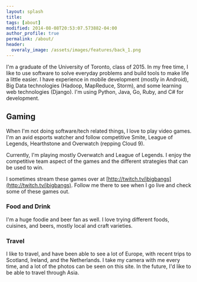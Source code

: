 ```yaml
---
layout: splash
title:
tags: [about]
modified: 2014-08-08T20:53:07.573882-04:00
author_profile: true
permalink: /about/
header:
  overaly_image: /assets/images/features/back_1.png
---
```


I'm a graduate of the University of Toronto, class of 2015.  In my free time, I like to use software to solve everyday problems and build tools to make life a little easier.  I have experience in mobile development (mostly in Android), Big Data technologies (Hadoop, MapReduce, Storm), and some learning web technologies (Django).  I'm using Python, Java, Go, Ruby, and C# for development.

## Gaming
When I'm not doing software/tech related things, I love to play video games.  I'm an avid esports watcher and follow competitive Smite, League of Legends, Hearthstone and Overwatch (repping Cloud 9).  

Currently, I'm playing mostly Overwatch and League of Legends.  I enjoy the competitive team aspect of the games and the different strategies that can be used to win.

I sometimes stream these games over at [http://twitch.tv/jbigbangs](http://twitch.tv/jbigbangs).  Follow me there to see when I go live and check some of these games out.

### Food and Drink
I'm a huge foodie and beer fan as well.  I love trying different foods, cuisines, and beers, mostly local and craft varieties.


### Travel

I like to travel, and have been able to see a lot of Europe, with recent trips to Scotland, Ireland, and the Netherlands.  I take my camera with me every time, and a lot of the photos can be seen on this site.  In the future, I'd like to be able to travel through Asia.
